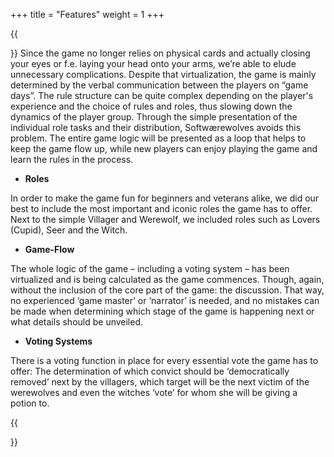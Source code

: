 +++
title = "Features"
weight = 1
+++

{{<section title="Features">}}
Since the game no longer relies on physical cards and actually closing your eyes or f.e. laying your head onto your arms, we’re able to elude unnecessary complications. 
Despite that virtualization, the game is mainly determined by the verbal communication between the players on “game days”.
The rule structure can be quite complex depending on the player's experience and the choice of rules and roles, thus slowing down the dynamics of the player group. Through the simple presentation of the individual role tasks and their distribution, Softwærewolves avoids this problem. The entire game logic will be presented as a loop that helps to keep the game flow up, while new players can enjoy playing the game and learn the rules in the process. 
* **Roles**

In order to make the game fun for beginners and veterans alike, we did our best to include the most important and iconic roles the game has to offer. Next to the simple Villager and Werewolf, we included roles such as Lovers (Cupid), Seer and the Witch.

* **Game-Flow**

The whole logic of the game – including a voting system – has been virtualized and is being calculated as the game commences. Though, again, without the inclusion of the core part of the game: the discussion. That way, no experienced ‘game master’ or ‘narrator’ is needed, and no mistakes can be made when determining which stage of the game is happening next or what details should be unveiled.

* **Voting Systems**

There is a voting function in place for every essential vote the game has to offer: The determination of which convict should be ‘democratically removed’ next by the villagers, which target will be the next victim of the werewolves and even the witches ‘vote’ for whom she will be giving a potion to.


{{</section>}}
